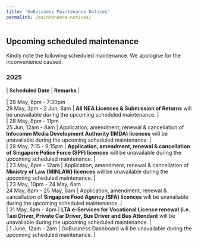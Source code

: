 ```yaml
---
title: 'GoBusiness Maintenance Notices'
permalink: /maintenance-notices/
---
```


## Upcoming scheduled maintenance

Kindly note the following scheduled maintenance. We apologise for the inconvenience caused. 


### 2025 

| **Scheduled Date** | **Remarks** |  

   


| 28 May, 6pm - 7:30pm<br>29 May, 3pm - 2 Jun, 8am | **All NEA Licences & Submission of Returns** will be unavailable during the upcoming scheduled maintenance. |                
| 28 May, 8pm - 11pm<br>25 Jun, 12am - 8am | Application, amendment, renewal & cancellation of **Infocomm Media Development Authority (IMDA) licences** will be unavailable during the upcoming scheduled maintenance. |   
| 28 May, 7:15 - 9:15pm | **Application, amendment, renewal & cancellation of Singapore Police Force (SPF) licences** will be unavailable during the upcoming scheduled maintenance. |     
| 23 May, 6pm - 12am | Application, amendment, renewal & cancellation of **Ministry of Law (MINLAW) licences** will be unavailable during the upcoming scheduled maintenance. |               
| 23 May, 10pm - 24 May, 6am<br>24 May, 8pm - 25 May, 6am | Application, amendment, renewal & cancellation of **Singapore Food Agency (SFA) licences** will be unavailable during the upcoming scheduled maintenance. |  
| 31 May, 8am - 4pm | **LTA e-Services for Vocational Licence renewal (i.e. Taxi Driver, Private Car Driver, Bus Driver and Bus Attendant** will be unavailable during the upcoming scheduled maintenance. |     
| 1 June, 12am - 2am | GoBusiness Dashboard will be unavailable during the upcoming scheduled maintenance. |    



<script src="/jquery/jquery.min.js"></script> <script src="/jquery/resize-tables.js"></script>
